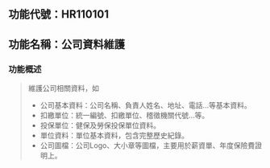 ## 功能代號：HR110101
## 功能名稱：公司資料維護

### 功能概述
> 維護公司相關資料，如
> * 公司基本資料：公司名稱、負責人姓名、地址、電話...等基本資料。
> * 扣繳單位：統一編號、扣繳單位、稽徵機關代號...等。
> * 投保單位：健保及勞保投保單位資料。
> * 單位資料：單位基本資料，包含完整歷史紀錄。
> * 公司圖檔：公司Logo、大小章等圖檔，主要用於薪資單、年度保險費證明上。


